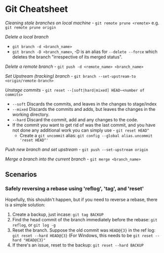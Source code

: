 # Git Cheatsheet

*Cleaning stale branches on local machine* - `git remote prune <remote>` e.g. `git remote prune origin`

*Delete a local branch*
* `git branch -d <branch_name>`
* `git branch -D <branch_name>`, -D is an alias for `--delete --force` which deletes the branch "irrespective of its merged status".

*Delete a remote branch* - `git push -d <remote_name> <branch_name>`

*Set Upstream (tracking) branch* - `git branch --set-upstream-to <origin/remote-branch>`

*Unstage commits* - `git reset --[soft|hard|mixed] HEAD~<number of commits>`
  
  * `--soft` Discards the commits, and leaves in the changes to stage/index
  * `--mixed` Discards the commits and adds, but leaves the changes in the working directory.
  * `--hard` Discard the commit, add and any changes to the code.
  * If the commit you want to get rid of was the last commit, and you have not done any additional work you can simply use - `git reset HEAD^`
      * Create a `git uncommit` alias: `git config --global alias.uncommit 'reset HEAD^'`



*Push new branch and set upstream* - `git push --set-upstream origin`

*Merge a branch into the current branch* - `git merge <branch_name>`

## Scenarios

### Safely reversing a rebase using 'reflog', 'tag', and 'reset'
Hopefully, this shouldn't happen, but if you need to reverse a rebase, there is a simple solution:
1. Create a backup, just incase: `git tag BACKUP`
2. Find the head commit of the branch immediately before the rebase: `git reflog`, or `git log -g`
3. Reset the branch. Suppose the old commit was `HEAD@{3}` in the ref log: `git reset --hard HEAD@{3}` (For Windows, this needs to be `git reset --hard "HEAD@{3}"`
4. If there's an issue, reset to the backup: `git reset --hard BACKUP`
